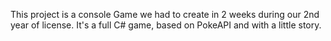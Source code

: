 This project is a console Game we had to create in 2 weeks during our 2nd year of license.
It's a full C# game, based on PokeAPI and with a little story.

